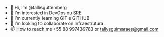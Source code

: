 - 👋 Hi, I’m @tallisguttemberg
- 👀 I’m interested in DevOps ou SRE
- 🌱 I’m currently learning GIT e GITHUB
- 💞️ I’m looking to collaborate on Infraestrutura
- 📫 How to reach me +55 88 997439783 or tallysguimaraes@gmail.com

<!---
tallisguttemberg/tallisguttemberg is a ✨ special ✨ repository because its `README.md` (this file) appears on your GitHub profile.
You can click the Preview link to take a look at your changes.
--->

